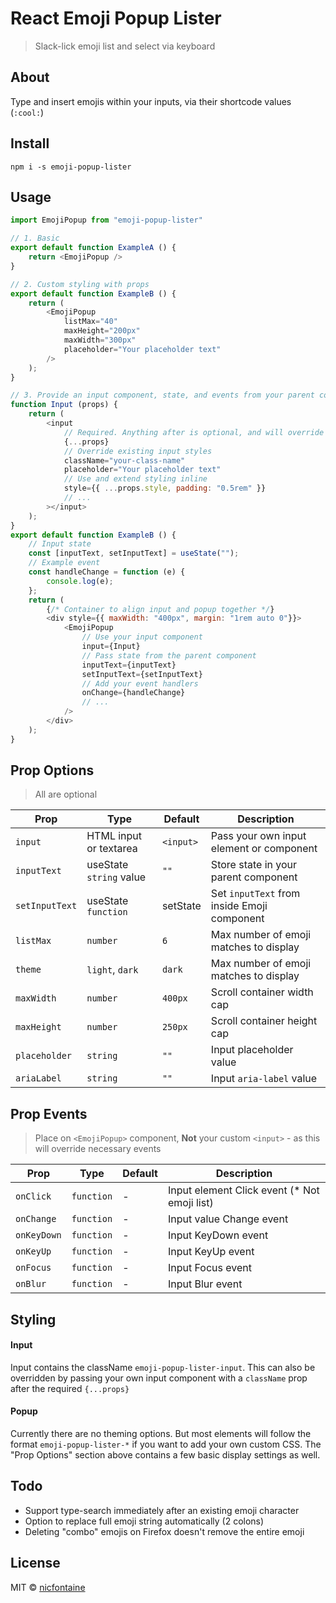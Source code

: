# React Emoji Popup Lister
> Slack-lick emoji list and select via keyboard

## About
Type and insert emojis within your inputs, via their shortcode values (`:cool:`)

## Install
`npm i -s emoji-popup-lister`

## Usage
```javascript
import EmojiPopup from "emoji-popup-lister"

// 1. Basic
export default function ExampleA () {
	return <EmojiPopup />
}

// 2. Custom styling with props
export default function ExampleB () {
	return (
		<EmojiPopup
			listMax="40"
			maxHeight="200px"
			maxWidth="300px"
			placeholder="Your placeholder text"
		/>
	);
}

// 3. Provide an input component, state, and events from your parent component
function Input (props) {
	return (
		<input
			// Required. Anything after is optional, and will override values
			{...props}
			// Override existing input styles
			className="your-class-name"
			placeholder="Your placeholder text"
			// Use and extend styling inline
			style={{ ...props.style, padding: "0.5rem" }}
			// ...
		></input>
	);
}
export default function ExampleB () {
	// Input state
	const [inputText, setInputText] = useState("");
	// Example event
	const handleChange = function (e) {
		console.log(e);
	};
	return (
		{/* Container to align input and popup together */}
		<div style={{ maxWidth: "400px", margin: "1rem auto 0"}}>
			<EmojiPopup
				// Use your input component
				input={Input}
				// Pass state from the parent component
				inputText={inputText}
				setInputText={setInputText}
				// Add your event handlers
				onChange={handleChange}
				// ...
			/>
		</div>
	);
}

```

## Prop Options
> All are optional

| Prop | Type | Default | Description |
| --- | --- | --- | --- |
| `input` | HTML input or textarea | `<input>` | Pass your own input element or component |
| `inputText` | useState `string` value | `""` | Store state in your parent component |
| `setInputText` | useState `function` | setState | Set `inputText` from inside Emoji component |
| `listMax` | `number` | `6` | Max number of emoji matches to display |
| `theme` | `light`, `dark`  | `dark` | Max number of emoji matches to display |
| `maxWidth` | `number` | `400px` | Scroll container width cap |
| `maxHeight` | `number` | `250px` | Scroll container height cap |
| `placeholder` | `string` | `""` | Input placeholder value |
| `ariaLabel` | `string` | `""` | Input `aria-label` value |

## Prop Events
> Place on `<EmojiPopup>` component, **Not** your custom `<input>` - as this will override necessary events

| Prop | Type | Default | Description |
| --- | --- | --- | --- |
| `onClick` | `function` | - | Input element Click event (* Not emoji list) |
| `onChange` | `function` | - | Input value Change event |
| `onKeyDown` | `function` | - | Input KeyDown event |
| `onKeyUp` | `function` | - | Input KeyUp event |
| `onFocus` | `function` | - | Input Focus event |
| `onBlur` | `function` | - | Input Blur event |

## Styling

#### Input
Input contains the className `emoji-popup-lister-input`. This can also be overridden by passing your own input component with a `className` prop after the required `{...props}`

#### Popup
Currently there are no theming options. But most elements will follow the format `emoji-popup-lister-*` if you want to add your own custom CSS. The "Prop Options" section above contains a few basic display settings as well.

## Todo
- Support type-search immediately after an existing emoji character
- Option to replace full emoji string automatically (2 colons)
- Deleting "combo" emojis on Firefox doesn't remove the entire emoji

## License
MIT © [nicfontaine](https://github.com/nicfontaine)
